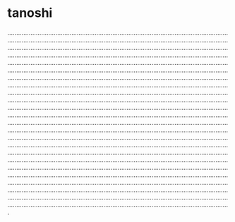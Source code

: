 # tanoshi

.................................................................................................................................................................................................................................................................................................................................................................................................................................................................................................................................................................................................................................................................................................................................................................................................................................................................................................................................................................................................................................................................................................................................................................................................................................................................................................................................................................................................................................................................................................................................................................................................................................................................................................................................................................................................................................................................................................................................................................................................................................................................................................................................................................................................................................................................................................................................................................................................................................................................................................................................................................................................................................................................................................................................................................................................................................................................................................................................................................................................................................................................................................